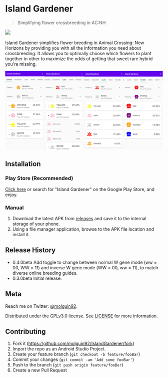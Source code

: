 # Island Gardener
> Simplifying flower crossbreeding in AC:NH

<a href="https://play.google.com/store/apps/details?id=org.molguin.islandgardener"><img src="https://raw.githubusercontent.com/steverichey/google-play-badge-svg/master/img/en_get.svg" width="200px"></a>

Island Gardener simplifies flower breeding in Animal Crossing: New Horizons by providing you with all the information you need about crossbreeding.
It allows you to optimally choose which flowers to plant together in other to maximize the odds of getting that sweet rare hybrid you're missing.

![](./screenshots/header.png)
## Installation

### Play Store (Recommended)
[Click here](https://play.google.com/store/apps/details?id=org.molguin.islandgardener) or search for "Island Gardener" on the Google Play Store, and enjoy.

### Manual

1. Download the latest APK from [releases](https://github.com/molguin92/IslandGardener/releases) and save it to the internal storage of your phone.
2. Using a file manager application, browse to the APK file location and install it.

## Release History

* 0.4.0beta Add toggle to change between normal W gene mode (ww = 00, WW = 11) and inverse W gene mode (WW = 00, ww = 11), to match diverse online breeding guides.
* 0.3.0beta Initial release.

## Meta

Reach me on Twitter: [@molguin92](https://twitter.com/molguin92).

Distributed under the GPLv3.0 license. See [LICENSE](LICENSE) for more information.

## Contributing

1. Fork it (<https://github.com/molguin92/IslandGardener/fork>)
2. Import the repo as an Android Studio Project.
3. Create your feature branch (`git checkout -b feature/fooBar`)
4. Commit your changes (`git commit -am 'Add some fooBar'`)
5. Push to the branch (`git push origin feature/fooBar`)
6. Create a new Pull Request
